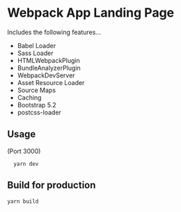 # Webpack App Landing Page

Includes the following features...

- Babel Loader
- Sass Loader
- HTMLWebpackPlugin
- BundleAnalyzerPlugin
- WebpackDevServer
- Asset Resource Loader
- Source Maps
- Caching
- Bootstrap 5.2
- postcss-loader

## Usage

(Port 3000)
```
  yarn dev
```

## Build for production

```
yarn build
```
